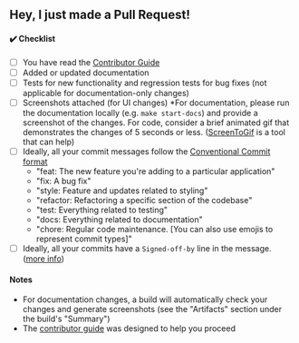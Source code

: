 ## Hey, I just made a Pull Request!

<!-- Please describe what you added, and add a screenshot if possible.
     That makes it easier to understand the change so we can :shipit: faster. -->

#### :heavy_check_mark: Checklist

<!--- Please include the following in your Pull Request when applicable: -->

-   [ ] You have read the [Contributor Guide](https://www.ourchitecture.io/hello-cloud/contribute/)
-   [ ] Added or updated documentation
-   [ ] Tests for new functionality and regression tests for bug fixes (not applicable for documentation-only changes)
-   [ ] Screenshots attached (for UI changes) \*For documentation, please run the documentation locally (e.g. `make start-docs`) and provide a screenshot of the changes. For code, consider a brief animated gif that demonstrates the changes of 5 seconds or less. ([ScreenToGif](https://www.screentogif.com/) is a tool that can help)
-   [ ] Ideally, all your commit messages follow the [Conventional Commit format](https://www.conventionalcommits.org/en/v1.0.0/)
    -   "feat: The new feature you're adding to a particular application"
    -   "fix: A bug fix"
    -   "style: Feature and updates related to styling"
    -   "refactor: Refactoring a specific section of the codebase"
    -   "test: Everything related to testing"
    -   "docs: Everything related to documentation"
    -   "chore: Regular code maintenance. [You can also use emojis to represent commit types]"
-   [ ] Ideally, all your commits have a `Signed-off-by` line in the message. ([more info](https://github.com/backstage/backstage/blob/master/CONTRIBUTING.md#developer-certificate-of-origin))

#### Notes

-   For documentation changes, a build will automatically check your changes and generate screenshots (see the "Artifacts" section under the build's "Summary")
-   The [contributor guide](https://www.ourchitecture.io/hello-cloud/contribute/) was designed to help you proceed
